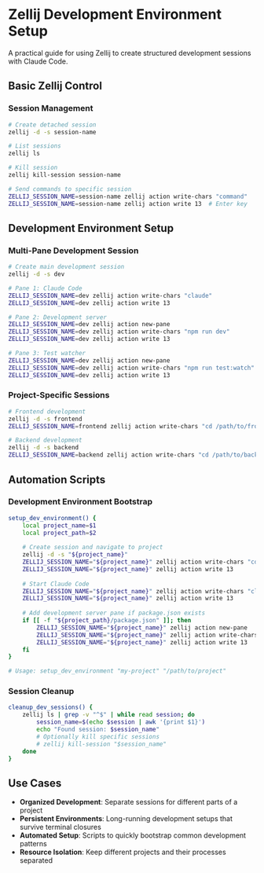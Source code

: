 # Zellij Development Environment Setup

A practical guide for using Zellij to create structured development sessions with Claude Code.

## Basic Zellij Control

### Session Management
```bash
# Create detached session
zellij -d -s session-name

# List sessions
zellij ls

# Kill session
zellij kill-session session-name

# Send commands to specific session
ZELLIJ_SESSION_NAME=session-name zellij action write-chars "command"
ZELLIJ_SESSION_NAME=session-name zellij action write 13  # Enter key
```

## Development Environment Setup

### Multi-Pane Development Session
```bash
# Create main development session
zellij -d -s dev

# Pane 1: Claude Code
ZELLIJ_SESSION_NAME=dev zellij action write-chars "claude"
ZELLIJ_SESSION_NAME=dev zellij action write 13

# Pane 2: Development server
ZELLIJ_SESSION_NAME=dev zellij action new-pane
ZELLIJ_SESSION_NAME=dev zellij action write-chars "npm run dev"
ZELLIJ_SESSION_NAME=dev zellij action write 13

# Pane 3: Test watcher
ZELLIJ_SESSION_NAME=dev zellij action new-pane
ZELLIJ_SESSION_NAME=dev zellij action write-chars "npm run test:watch"
ZELLIJ_SESSION_NAME=dev zellij action write 13
```

### Project-Specific Sessions
```bash
# Frontend development
zellij -d -s frontend
ZELLIJ_SESSION_NAME=frontend zellij action write-chars "cd /path/to/frontend && claude"

# Backend development
zellij -d -s backend
ZELLIJ_SESSION_NAME=backend zellij action write-chars "cd /path/to/backend && claude"
```

## Automation Scripts

### Development Environment Bootstrap
```bash
setup_dev_environment() {
    local project_name=$1
    local project_path=$2
    
    # Create session and navigate to project
    zellij -d -s "${project_name}"
    ZELLIJ_SESSION_NAME="${project_name}" zellij action write-chars "cd ${project_path}"
    ZELLIJ_SESSION_NAME="${project_name}" zellij action write 13
    
    # Start Claude Code
    ZELLIJ_SESSION_NAME="${project_name}" zellij action write-chars "claude"
    ZELLIJ_SESSION_NAME="${project_name}" zellij action write 13
    
    # Add development server pane if package.json exists
    if [[ -f "${project_path}/package.json" ]]; then
        ZELLIJ_SESSION_NAME="${project_name}" zellij action new-pane
        ZELLIJ_SESSION_NAME="${project_name}" zellij action write-chars "npm run dev"
        ZELLIJ_SESSION_NAME="${project_name}" zellij action write 13
    fi
}

# Usage: setup_dev_environment "my-project" "/path/to/project"
```

### Session Cleanup
```bash
cleanup_dev_sessions() {
    zellij ls | grep -v "^$" | while read session; do
        session_name=$(echo $session | awk '{print $1}')
        echo "Found session: $session_name"
        # Optionally kill specific sessions
        # zellij kill-session "$session_name"
    done
}
```

## Use Cases

- **Organized Development**: Separate sessions for different parts of a project
- **Persistent Environments**: Long-running development setups that survive terminal closures
- **Automated Setup**: Scripts to quickly bootstrap common development patterns
- **Resource Isolation**: Keep different projects and their processes separated